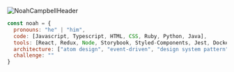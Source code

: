![NoahCampbellHeader](https://user-images.githubusercontent.com/18235372/159398330-4876f88a-afad-419a-a71b-b1e5841d5a51.gif)
```javascript
const noah = {
  pronouns: "he" | "him",
  code: [Javascript, Typescript, HTML, CSS, Ruby, Python, Java],
  tools: [React, Redux, Node, Storybook, Styled-Components, Jest, Docker],
  architecture: ["atom design", "event-driven", "design system pattern"],
  challenge: ""
}
```
